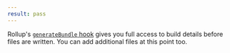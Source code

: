 ```yaml
---
result: pass
---
```


Rollup's [`generateBundle` hook](https://rollupjs.org/guide/en/#generatebundle) gives you full access to build details before files are written. You can add additional files at this point too.
